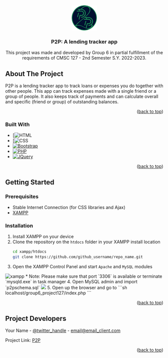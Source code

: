 <a name="readme-top"></a>

<!-- PROJECT LOGO -->
<br />
<div align="center">
  <a href="https://github.com/Danke86/group6_project127">
    <img src="images/p2p-border.png" alt="Logo" width="80" height="80">
  </a>

<h3 align="center">P2P: A lending tracker app</h3>

  <p align="center">
    This project was made and developed by Group 6 in partial fulfillment of the requirements of CMSC 127 - 2nd Semester S.Y. 2022-2023.
  </p>
</div>

<!-- ABOUT THE PROJECT -->
## About The Project
P2P is a lending tracker app to track loans or expenses you do together with other people. This app can track expenses made with a single friend or a group of people. It also keeps track of payments and can calculate overall and specific (friend or group) of outstanding balances. 


<p align="right">(<a href="#readme-top">back to top</a>)</p>



### Built With

* [![HTML][html-badge]
* [![CSS][css-badge]
* [![Bootstrap][getbootstrap.com]][bootstrap-url]
* [![PHP][php.net]][php-url]
* [![JQuery][JQuery.com]][JQuery-url]

<p align="right">(<a href="#readme-top">back to top</a>)</p>



<!-- GETTING STARTED -->
## Getting Started
### Prerequisites

* Stable Internet Connection (for CSS libraries and Ajax)
* [XAMPP](www.apachefriends.org)

### Installation

1. Install XAMPP on your device
2. Clone the repository on the `htdocs` folder in your XAMPP install location
   ```sh
   cd xampp/htdocs
   git clone https://github.com/github_username/repo_name.git
   ```
3. Open the XAMPP Control Panel and start `Apache` and `MySQL` modules
  <img src="images/xampp-cp.png" alt="xampp" width="80" height="80">
  * Note: Please make sure that port `3306` is available or terminate `mysqld.exe` in task manager
4. Open MySQL admin and import `p2pschema.sql`
  <img src="images/import-schema.png">
5. Open up the browser and go to
    ```sh
    localhost/group6_project127/index.php
    ```

<p align="right">(<a href="#readme-top">back to top</a>)</p>


## Project Developers

Your Name - [@twitter_handle](https://twitter.com/twitter_handle) - email@email_client.com

Project Link: [P2P](https://github.com/Danke86/group6_project127)

<p align="right">(<a href="#readme-top">back to top</a>)</p>



<!-- MARKDOWN LINKS & IMAGES -->
<!-- https://www.markdownguide.org/basic-syntax/#reference-style-links -->
[JQuery.com]: https://img.shields.io/badge/jQuery-0769AD?style=for-the-badge&logo=jquery&logoColor=white
[JQuery-url]: https://jquery.com 
[php.net]: https://img.shields.io/badge/php-0769AD?style=for-the-badge&logo=php&logoColor=white
[php-url]: https://php.net
[html-badge]: https://img.shields.io/badge/HTML-239120?style=for-the-badge&logo=html5&logoColor=white
[css-badge]: https://img.shields.io/badge/CSS-239120?&style=for-the-badge&logo=css3&logoColor=white
[getbootstrap.com]: https://img.shields.io/badge/Bootstrap-563D7C?style=for-the-badge&logo=bootstrap&logoColor=white
[bootstrap-url]: https://getbootstrap.com/